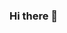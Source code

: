 ### Hi there 👋

<!--
**whodge01/whodge01** is a ✨ _special_ ✨ repository because its `README.md` (this file) appears on your GitHub profile.

Here are some ideas to get you started:
-    I'm currently working on ... Windows and Ubuntu Linux
- 🌱 I’m currently learning ...   IntelliJ, Kotlin, Kobalt, KotlinPoet PostgreSQL 
- 👯 I’m looking to collaborate on ...
- 🤔 I’m looking for help with ...
- 💬 Ask me about ...
- 📫 How to reach me: ... whodge01@gmail.com
- 😄 Pronouns: ... Hobbyist
- ⚡ Fun fact: ...
-->

